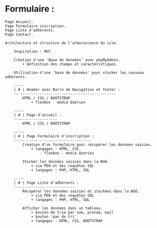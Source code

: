 # Formulaire :

    Page Accueil.
    Page Formulaire inscription.
    Page Liste d'adhérents.
    Page Contact.

    Architecture et structure de l'arborescence du site.
        
        Inspiration : MVC

        Création d'une 'Base de données' avec phpMyAdmin.
            + Définition des champs et caractéristiques.
        
        Utilisation d'une 'base de données' pour stocker les nouveau adhérents.

        -----
        | # | Header avec Barre de Navigation et footer :
        -----------------------------------------------
            HTML / CSS / BOOTSTRAP
                + flexbox - media Queries

        -----
        | # | Page d'accueil :
        --------------------
            HTML / CSS / BOOTSTRAP

        -----
        | # | Page Formulaire d'inscription :
        ------------------------------------        
            Création d'un formulaire pour récupérer les données saisies.
                + langages : HTML, CSS
                    - flexbox - media Queries

            Stocker les données saisies dans la Bdd.
                + via PDO et des requêtes SQL
                + langages : PHP, HTML, SQL

        -----
        | # | Page Liste d'adhérents :
        ----------------------------
            Récupérer les données saisies et stockées dans la Bdd.
                + via PDO et des requêtes SQL
                + langages : PHP, HTML, SQL

            Afficher les données dans un tableau.
                + bouton de trie par nom, prenom, mail
                + bouton 'pas de tri'
                + langages : HTML, CSS, BOOTSTRAP
           
